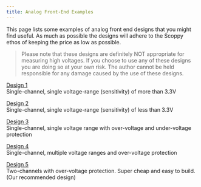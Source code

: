 ```yaml
---
title: Analog Front-End Examples
---
```


This page lists some examples of analog front end designs that you might find useful. As much as possible the designs will adhere to the Scoppy ethos of keeping the price as low as possible.

> Please note that these designs are definitely NOT appropriate for measuring high voltages. If you choose to use any of these designs you are doing so at your own risk. The author cannot be held responsible for any damage caused by the use of these designs.

[Design 1](./front-end-design-1)  
Single-channel, single voltage-range (sensitivity) of more than 3.3V    

[Design 2](./front-end-design-2)  
Single-channel, single voltage-range (sensitivity) of less than 3.3V     

[Design 3](./front-end-design-3)   
Single-channel, single voltage range with over-voltage and under-voltage protection   

[Design 4](./front-end-design-4)   
Single-channel, multiple voltage ranges and over-voltage protection    

[Design 5](https://github.com/fhdm-dev/scoppy/discussions/63)   
Two-channels with over-voltage protection. Super cheap and easy to build.
(Our recommended design)
